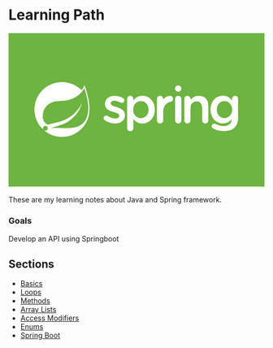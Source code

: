 # Learning Path

![](../../../Img/j_01.jpeg)

These are my learning notes about Java and Spring framework.

### Goals

Develop an API using Springboot

## Sections
+ [Basics](./01_Basics.md)
+ [Loops](./02_Loops.md)
+ [Methods](./03_Methods.md)
+ [Array Lists](./04_Lists.md)
+ [Access Modifiers](./05_Access-Modifiers.md)
+ [Enums](./06_Enums.md)
+ [Spring Boot](./01_Springboot.md)
